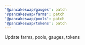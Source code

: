 ```yaml
---
'@pancakeswap/gauges': patch
'@pancakeswap/farms': patch
'@pancakeswap/pools': patch
'@pancakeswap/tokens': patch
---
```


Update farms, pools, gauges, tokens
